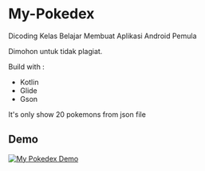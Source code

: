 # My-Pokedex
Dicoding Kelas Belajar Membuat Aplikasi Android Pemula

Dimohon untuk tidak plagiat.

Build with :
- Kotlin
- Glide
- Gson

It's only show 20 pokemons from json file

## Demo
[![My Pokedex Demo](https://media.giphy.com/media/BnYqtUnPc9X0h1w5ur/giphy.gif)](https://media0.giphy.com/media/BnYqtUnPc9X0h1w5ur/giphy.mp4)
